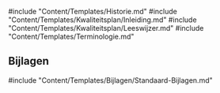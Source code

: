 #include "Content/Templates/Historie.md"
#include "Content/Templates/Kwaliteitsplan/Inleiding.md"
#include "Content/Templates/Kwaliteitsplan/Leeswijzer.md"
#include "Content/Templates/Terminologie.md"

## Bijlagen

#include "Content/Templates/Bijlagen/Standaard-Bijlagen.md"